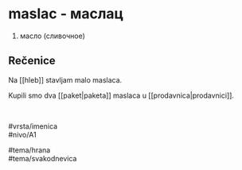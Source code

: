 # maslac - маслац

1. масло (сливочное)  

## Rečenice

Na [[hleb]] stavljam malo maslaca.  

Kupili smo dva [[paket|paketa]] maslaca u [[prodavnica|prodavnici]].  

<br>

#vrsta/imenica  
#nivo/A1  

#tema/hrana  
#tema/svakodnevica  
